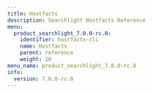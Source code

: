 ```yaml
---
title: Hostfacts
description: Searchlight Hostfacts Reference
menu:
  product_searchlight_7.0.0-rc.0:
    identifier: hostfacts-cli
    name: Hostfacts
    parent: reference
    weight: 10
menu_name: product_searchlight_7.0.0-rc.0
info:
  version: 7.0.0-rc.0
---
```


